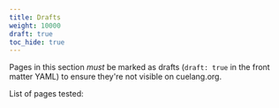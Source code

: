 ```yaml
---
title: Drafts
weight: 10000
draft: true
toc_hide: true
---
```


Pages in this section *must* be marked as drafts (`draft: true` in the front
matter YAML) to ensure they're not visible on cuelang.org.

List of pages tested:
